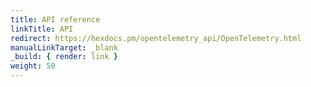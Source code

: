 ```yaml
---
title: API reference
linkTitle: API
redirect: https://hexdocs.pm/opentelemetry_api/OpenTelemetry.html
manualLinkTarget: _blank
_build: { render: link }
weight: 50
---
```

